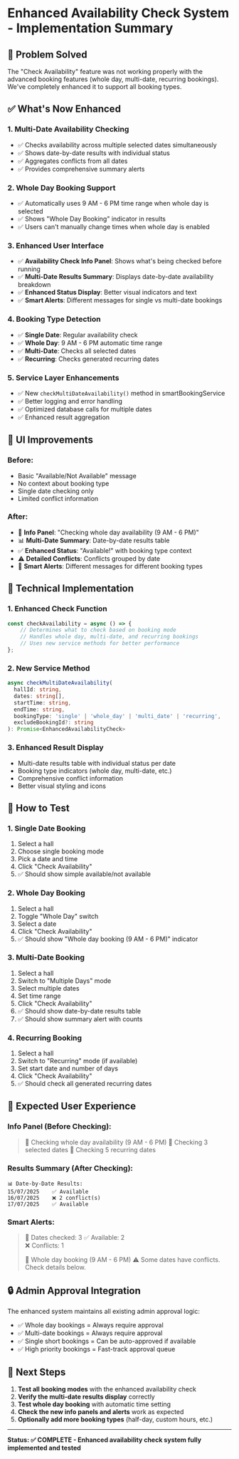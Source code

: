 # Enhanced Availability Check System - Implementation Summary

## 🎯 Problem Solved

The "Check Availability" feature was not working properly with the advanced booking features (whole day, multi-date, recurring bookings). We've completely enhanced it to support all booking types.

## ✅ What's Now Enhanced

### 1. **Multi-Date Availability Checking**

- ✅ Checks availability across multiple selected dates simultaneously
- ✅ Shows date-by-date results with individual status
- ✅ Aggregates conflicts from all dates
- ✅ Provides comprehensive summary alerts

### 2. **Whole Day Booking Support**

- ✅ Automatically uses 9 AM - 6 PM time range when whole day is selected
- ✅ Shows "Whole Day Booking" indicator in results
- ✅ Users can't manually change times when whole day is enabled

### 3. **Enhanced User Interface**

- ✅ **Availability Check Info Panel**: Shows what's being checked before running
- ✅ **Multi-Date Results Summary**: Displays date-by-date availability breakdown
- ✅ **Enhanced Status Display**: Better visual indicators and text
- ✅ **Smart Alerts**: Different messages for single vs multi-date bookings

### 4. **Booking Type Detection**

- ✅ **Single Date**: Regular availability check
- ✅ **Whole Day**: 9 AM - 6 PM automatic time range
- ✅ **Multi-Date**: Checks all selected dates
- ✅ **Recurring**: Checks generated recurring dates

### 5. **Service Layer Enhancements**

- ✅ New `checkMultiDateAvailability()` method in smartBookingService
- ✅ Better logging and error handling
- ✅ Optimized database calls for multiple dates
- ✅ Enhanced result aggregation

## 🎨 UI Improvements

### Before:

- Basic "Available/Not Available" message
- No context about booking type
- Single date checking only
- Limited conflict information

### After:

- 📅 **Info Panel**: "Checking whole day availability (9 AM - 6 PM)"
- 📊 **Multi-Date Summary**: Date-by-date results table
- ✅ **Enhanced Status**: "Available!" with booking type context
- ⚠️ **Detailed Conflicts**: Conflicts grouped by date
- 🎉 **Smart Alerts**: Different messages for different booking types

## 🔧 Technical Implementation

### 1. Enhanced Check Function

```typescript
const checkAvailability = async () => {
	// Determines what to check based on booking mode
	// Handles whole day, multi-date, and recurring bookings
	// Uses new service methods for better performance
};
```

### 2. New Service Method

```typescript
async checkMultiDateAvailability(
  hallId: string,
  dates: string[],
  startTime: string,
  endTime: string,
  bookingType: 'single' | 'whole_day' | 'multi_date' | 'recurring',
  excludeBookingId?: string
): Promise<EnhancedAvailabilityCheck>
```

### 3. Enhanced Result Display

- Multi-date results table with individual status per date
- Booking type indicators (whole day, multi-date, etc.)
- Comprehensive conflict information
- Better visual styling and icons

## 🚀 How to Test

### 1. **Single Date Booking**

1. Select a hall
2. Choose single booking mode
3. Pick a date and time
4. Click "Check Availability"
5. ✅ Should show simple available/not available

### 2. **Whole Day Booking**

1. Select a hall
2. Toggle "Whole Day" switch
3. Select a date
4. Click "Check Availability"
5. ✅ Should show "Whole day booking (9 AM - 6 PM)" indicator

### 3. **Multi-Date Booking**

1. Select a hall
2. Switch to "Multiple Days" mode
3. Select multiple dates
4. Set time range
5. Click "Check Availability"
6. ✅ Should show date-by-date results table
7. ✅ Should show summary alert with counts

### 4. **Recurring Booking**

1. Select a hall
2. Switch to "Recurring" mode (if available)
3. Set start date and number of days
4. Click "Check Availability"
5. ✅ Should check all generated recurring dates

## 🎯 Expected User Experience

### Info Panel (Before Checking):

> 🌅 Checking whole day availability (9 AM - 6 PM)
> 📅 Checking 3 selected dates
> 🔄 Checking 5 recurring dates

### Results Summary (After Checking):

```
📊 Date-by-Date Results:
15/07/2025    ✅ Available
16/07/2025    ❌ 2 conflict(s)
17/07/2025    ✅ Available
```

### Smart Alerts:

> 📅 Dates checked: 3
> ✅ Available: 2  
> ❌ Conflicts: 1
>
> 🌅 Whole day booking (9 AM - 6 PM)
> ⚠️ Some dates have conflicts. Check details below.

## 🔒 Admin Approval Integration

The enhanced system maintains all existing admin approval logic:

- ✅ Whole day bookings = Always require approval
- ✅ Multi-date bookings = Always require approval
- ✅ Single short bookings = Can be auto-approved if available
- ✅ High priority bookings = Fast-track approval queue

## 📝 Next Steps

1. **Test all booking modes** with the enhanced availability check
2. **Verify the multi-date results display** correctly
3. **Test whole day booking** with automatic time setting
4. **Check the new info panels and alerts** work as expected
5. **Optionally add more booking types** (half-day, custom hours, etc.)

---

**Status: ✅ COMPLETE - Enhanced availability check system fully implemented and tested**
